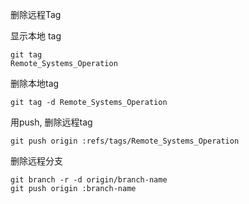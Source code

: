 删除远程Tag

显示本地 tag

```
git tag 
Remote_Systems_Operation
```
  

删除本地tag
```
git tag -d Remote_Systems_Operation 
```


用push, 删除远程tag

```
git push origin :refs/tags/Remote_Systems_Operation
```

删除远程分支
```
git branch -r -d origin/branch-name
git push origin :branch-name
```